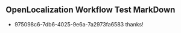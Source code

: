 ## OpenLocalization Workflow Test MarkDown
* 975098c6-7db6-4025-9e6a-7a2973fa6583 thanks!

<!--HONumber=Jul16_HO5-->


